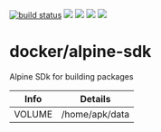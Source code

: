 [![build status](https://gitlab.timmertech.nl/docker/alpine-sdk/badges/master/build.svg)](https://gitlab.timmertech.nl/docker/alpine-sdk/commits/master)
[![](https://images.microbadger.com/badges/image/datacore/alpine-sdk.svg)](https://microbadger.com/images/datacore/alpine-sdk)
[![](https://images.microbadger.com/badges/version/datacore/alpine-sdk.svg)](https://microbadger.com/images/datacore/alpine-sdk )
[![](https://images.microbadger.com/badges/commit/datacore/alpine-sdk.svg)](https://microbadger.com/images/datacore/alpine-sdk)
[![](https://images.microbadger.com/badges/license/datacore/alpine-sdk.svg)](https://microbadger.com/images/datacore/alpine-sdk)

# docker/alpine-sdk

Alpine SDk for building packages

| Info | Details |
|------|---------|
| VOLUME | /home/apk/data |

